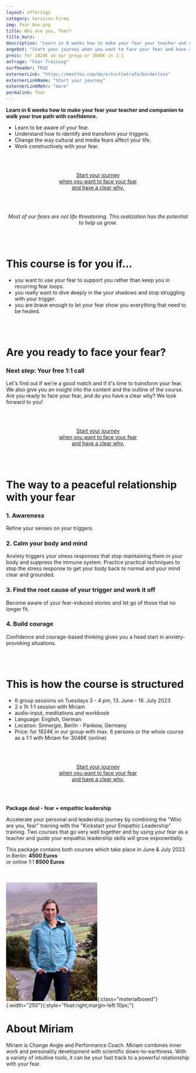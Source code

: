 ```yaml
---
layout: offerings
category: Services-Firma
img: fear_box.png
title: Who are you, fear?
title_kurz:
description: "Learn in 6 weeks how to make your fear your teacher and companion to walk your true path with confidence. Most of our fears are not life threatening. This realization has the potential to help us grow.."
angebot: "Start your journey when you want to face your fear and have a clear why."
preis: for 1824€ in our group or 3048€ in 1:1
anfrage: "Fear Training"
surfheader: TRUE
externerLink: "https://meetfox.com/de/e/turtletrafo/borderless"
externerLinkName: "Start your journey"
externerLinkMehr: "more"
permalink: fear
---
```


<b>Learn in 6 weeks how to make your fear your teacher and companion to walk your true path with confidence.</b>
* Learn to be aware of your fear.
* Understand how to identify and transform your triggers.
* Change the way cultural and media fears affect your life.
* Work constructively with your fear.

<br><br>
<center>
<!-- MeetFox static button start -->
<link href="https://app.meetfox.com/assets/styles/popup.css" rel="stylesheet" />
<script src="https://app.meetfox.com/assets/libs/popup.min.js" type="text/javascript"></script>
<a href="" class="btn btn-primary btn-xl text-uppercase js-scroll-trigger" onclick="MeetFox.initStaticButton({ url: 'https://meetfox.com/de/e/turtletrafo/borderless' });return false;">Start your journey<br>
when you want to face your fear<br>
and have a clear why.</a>
<!-- MeetFox static button end -->
</center>

<br><br>
<center><i>
Most of our fears are not life threatening. This realization has the potential to help us grow.
</i></center>

<br><br>
# This course is for you if...
* you want to use your fear to support you rather than keep you in recurring fear loops.
* you really want to dive deeply in the your shadows and stop struggling with your trigger.
* you are brave enough to let your fear show you everything that need to be healed.

<br><br>
# Are you ready to face your fear?
### Next step: Your free 1:1 call
Let's find out if we're a good match and if it's time to transform your fear. We also give you an insight into the content and the outline of the course. Are you ready to face your fear, and do you have a clear why? We look forward to you!

<br><br>
<center>
<!-- MeetFox static button start -->
<link href="https://app.meetfox.com/assets/styles/popup.css" rel="stylesheet" />
<script src="https://app.meetfox.com/assets/libs/popup.min.js" type="text/javascript"></script>
<a href="" class="btn btn-primary btn-xl text-uppercase js-scroll-trigger" onclick="MeetFox.initStaticButton({ url: 'https://meetfox.com/de/e/turtletrafo/borderless' });return false;">Start your journey<br>
when you want to face your fear<br>
and have a clear why.</a>
<!-- MeetFox static button end -->
</center>

<br><br>
# The way to a peaceful relationship with your fear

### 1. Awareness
Refine your senses on your triggers.

### 2. Calm your body and mind
Anxiety triggers your stress responses that stop maintaining them in your body and suppress the immune system. Practice practical techniques to stop the stress response to get your body back to normal and your mind clear and grounded.

### 3. Find the root cause of your trigger and work it off
Become aware of your fear-induced stories and let go of those that no longer fit.

### 4. Build courage
Confidence and courage-based thinking gives you a head start in anxiety-provoking situations.

<br><br>
# This is how the course is structured
* 6 group sessions on Tuesdays 3 - 4 pm, 13. June - 18. July 2023
* 2 x 1h 1:1 session with Miriam
* audio-input, meditations and workbook
* Language: English, German
* Location: Sinnergie, Berlin - Pankow, Germany
* Price: for 1824€ in our group with max. 6 persons or the whole course as a 1:1 with Miriam for 3048€ (online)

<br><br>
<center>
<!-- MeetFox static button start -->
<link href="https://app.meetfox.com/assets/styles/popup.css" rel="stylesheet" />
<script src="https://app.meetfox.com/assets/libs/popup.min.js" type="text/javascript"></script>
<a href="" class="btn btn-primary btn-xl text-uppercase js-scroll-trigger" onclick="MeetFox.initStaticButton({ url: 'https://meetfox.com/de/e/turtletrafo/borderless' });return false;">Start your journey<br>
when you want to face your fear<br>
and have a clear why.</a>
<!-- MeetFox static button end -->
</center>

<br><br>
<div class="container">
  <div class="row">
  <div class="col-lg-12">
     <div class="panel panel-info">
       <div class="panel-heading"><b>Package deal - fear + empathic leadership</b></div>
       <div class="panel-body">
<p>Accelerate your personal and leadership journey by combining the "Who are you, fear" training with the "Kickstart your Empathic Leadership" training. Two courses that go very well together and by using your fear as a teacher and guide your empathic leadership skills will grow exponentially.</p>
<p>
This package contains both courses which take place in June & July 2023 in Berlin: <b>4500 Euros</b>
<br>or online 1:1 <b>8500 Euros</b>
</p>
       </div>
     </div>
   </div>
</div>
</div>

<br><br>
![Miriam](/img/miriam2023.jpg){:class="materialboxed"}{:width="250"}{:style="float:right;margin-left:10px;"}
# About Miriam
Miriam is Change Angle and Performance Coach. Miriam combines inner work and personality development with scientific down-to-earthness. With a variety of intuitive tools, it can be your fast track to a powerful relationship with your fear.
